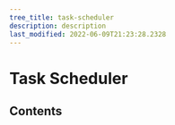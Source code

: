 ```yaml
---
tree_title: task-scheduler
description: description
last_modified: 2022-06-09T21:23:28.2328
---
```


# Task Scheduler

## Contents
